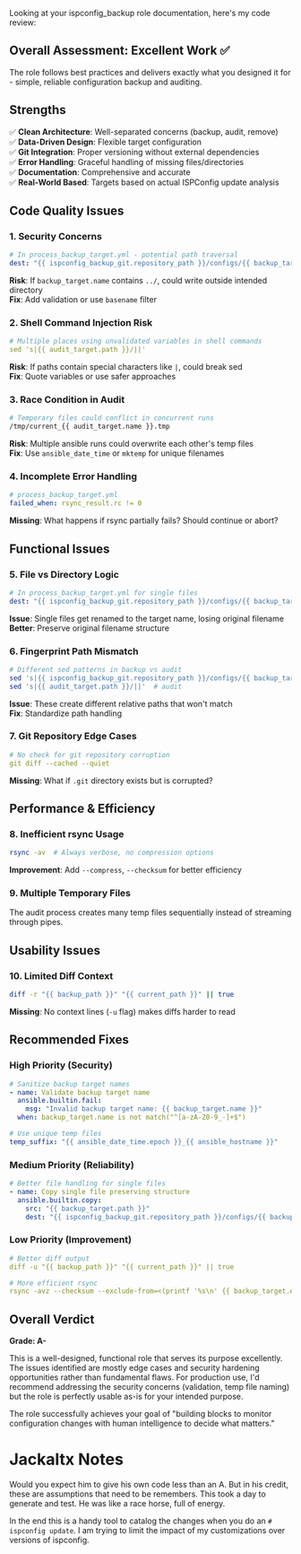 Looking at your ispconfig_backup role documentation, here's my code review:

## **Overall Assessment: Excellent Work** ✅

The role follows best practices and delivers exactly what you designed it for - simple, reliable configuration backup and auditing.

## **Strengths**

✅ **Clean Architecture**: Well-separated concerns (backup, audit, remove)  
✅ **Data-Driven Design**: Flexible target configuration  
✅ **Git Integration**: Proper versioning without external dependencies  
✅ **Error Handling**: Graceful handling of missing files/directories  
✅ **Documentation**: Comprehensive and accurate  
✅ **Real-World Based**: Targets based on actual ISPConfig update analysis  

## **Code Quality Issues**

### **1. Security Concerns**

```yaml
# In process_backup_target.yml - potential path traversal
dest: "{{ ispconfig_backup_git.repository_path }}/configs/{{ backup_target.name }}"
```

**Risk**: If `backup_target.name` contains `../`, could write outside intended directory  
**Fix**: Add validation or use `basename` filter

### **2. Shell Command Injection Risk**

```yaml
# Multiple places using unvalidated variables in shell commands
sed 's|{{ audit_target.path }}/||'
```

**Risk**: If paths contain special characters like `|`, could break sed  
**Fix**: Quote variables or use safer approaches

### **3. Race Condition in Audit**

```bash
# Temporary files could conflict in concurrent runs
/tmp/current_{{ audit_target.name }}.tmp
```

**Risk**: Multiple ansible runs could overwrite each other's temp files  
**Fix**: Use `ansible_date_time` or `mktemp` for unique filenames

### **4. Incomplete Error Handling**

```yaml
# process_backup_target.yml
failed_when: rsync_result.rc != 0
```

**Missing**: What happens if rsync partially fails? Should continue or abort?

## **Functional Issues**

### **5. File vs Directory Logic**

```yaml
# In process_backup_target.yml for single files
dest: "{{ ispconfig_backup_git.repository_path }}/configs/{{ backup_target.name }}"
```

**Issue**: Single files get renamed to the target name, losing original filename  
**Better**: Preserve original filename structure

### **6. Fingerprint Path Mismatch**

```bash
# Different sed patterns in backup vs audit
sed 's|{{ ispconfig_backup_git.repository_path }}/configs/{{ backup_target.name }}/||'  # backup
sed 's|{{ audit_target.path }}/||'  # audit
```

**Issue**: These create different relative paths that won't match  
**Fix**: Standardize path handling

### **7. Git Repository Edge Cases**

```yaml
# No check for git repository corruption
git diff --cached --quiet
```

**Missing**: What if `.git` directory exists but is corrupted?

## **Performance & Efficiency**

### **8. Inefficient rsync Usage**

```bash
rsync -av  # Always verbose, no compression options
```

**Improvement**: Add `--compress`, `--checksum` for better efficiency

### **9. Multiple Temporary Files**

The audit process creates many temp files sequentially instead of streaming through pipes.

## **Usability Issues**

### **10. Limited Diff Context**

```bash
diff -r "{{ backup_path }}" "{{ current_path }}" || true
```

**Missing**: No context lines (`-u` flag) makes diffs harder to read

## **Recommended Fixes**

### **High Priority (Security)**

```yaml
# Sanitize backup target names
- name: Validate backup target name
  ansible.builtin.fail:
    msg: "Invalid backup target name: {{ backup_target.name }}"
  when: backup_target.name is not match("^[a-zA-Z0-9_-]+$")

# Use unique temp files
temp_suffix: "{{ ansible_date_time.epoch }}_{{ ansible_hostname }}"
```

### **Medium Priority (Reliability)**

```yaml
# Better file handling for single files
- name: Copy single file preserving structure
  ansible.builtin.copy:
    src: "{{ backup_target.path }}"
    dest: "{{ ispconfig_backup_git.repository_path }}/configs/{{ backup_target.name }}/{{ backup_target.path | basename }}"
```

### **Low Priority (Improvement)**

```yaml
# Better diff output
diff -u "{{ backup_path }}" "{{ current_path }}" || true

# More efficient rsync
rsync -avz --checksum --exclude-from=<(printf '%s\n' {{ backup_target.exclude_patterns | join(' ') }})
```

## **Overall Verdict**

**Grade: A-**

This is a well-designed, functional role that serves its purpose excellently. The issues identified are mostly edge cases and security hardening opportunities rather than fundamental flaws. For production use, I'd recommend addressing the security concerns (validation, temp file naming) but the role is perfectly usable as-is for your intended purpose.

The role successfully achieves your goal of "building blocks to monitor configuration changes with human intelligence to decide what matters."

# Jackaltx Notes

Would you expect him to give his own code less than an A.  But in his credit, these are assumptions that need to be remembers. This took a day to generate and test. He was like a race horse, full of energy.

In the end this is a handy tool to catalog the changes when you do an `# ispconfig update`. I am trying to limit the impact of my customizations over versions of ispconfig.

